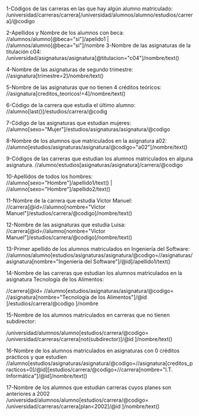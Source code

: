 1-Códigos de las carreras en las que hay algún alumno matriculado:
/universidad/carreras/carrera[/universidad/alumnos/alumno/estudios/carrera]/@codigo

2-Apellidos y Nombre de los alumnos con beca:
//alumnos/alumno[@beca="si"]/apelido1 | //alumnos/alumno[@beca="si"]/nombre
3-Nombre de las asignaturas de la titulación c04:
/universidad/asignaturas/asignatura[@titulacion="c04"]/nombre/text()

4-Nombre de las asignaturas de segundo trimestre:
//asignatura[trimestre=2]/nombre/text()

5-Nombre de las asignaturas que no tienen 4 créditos teóricos:
//asignatura[creditos_teoricos!=4]/nombre/text()

6-Código de la carrera que estudia el último alumno:
//alumno[last()]/estudios/carrera/@codig

7-Código de las asignaturas que estudian mujeres:
//alumno[sexo="Mujer"]/estudios/asignaturas/asignatura/@codigo

8-Nombre de los alumnos que matriculados en la asignatura a02:
//alumno[estudios/asignaturas/asignatura/@codigo="a02"]/nombre/text()

9-Códigos de las carreras que estudian los alumnos matriculados en alguna asignatura.
//alumno/estudios[asignaturas/asignatura]/carrera/@codigo

10-Apellidos de todos los hombres:
//alumno[sexo="Hombre"]/apellido1/text() | //alumno[sexo="Hombre"]/apellido2/text()

11-Nombre de la carrera que estudia Víctor Manuel:
//carrera[@id=//alumno[nombre="Víctor Manuel"]/estudios/carrera/@codigo]/nombre/text()

12-Nombre de las asignaturas que estudia Luisa:
//carrera[@id=//alumno[nombre="Víctor Manuel"]/estudios/carrera/@codigo]/nombre/text()

13-Primer apellido de los alumnos matriculados en Ingeniería del Software:
//alumnos/alumno[estudios/asignaturas/asignatura/@codigo=//asignaturas/asignatura[nombre="Ingeniería del Software"]/@id]/apellido1/text()

14-Nombre de las carreras que estudian los alumnos matriculados en la asignatura Tecnología
de los Alimentos:

//carrera[@id=
//alumno[estudios/asignaturas/asignatura/@codigo=
//asignatura[nombre="Tecnología de los Alimentos"]/@id
]/estudios/carrera/@codigo
]/nombre

15-Nombre de los alumnos matriculados en carreras que no tienen subdirector:

/universidad/alumnos/alumno[estudios/carrera/@codigo=
/universidad/carreras/carrera[not(subdirector)]/@id
]/nombre/text()

16-Nombre de los alumnos matriculados en asignaturas con 0 créditos prácticos y que estudien
//alumno[estudios/asignaturas/asignatura/@codigo=//asignatura[creditos_practicos=0]/@id][estudios/carrera/@codigo=//carrera[nombre="I.T. Informática"]/@id]/nombre/text()

17-Nombre de los alumnos que estudian carreras cuyos planes son anteriores a 2002
/universidad/alumnos/alumno[estudios/carrera/@codigo=
/universidad/carreras/carrera[plan<2002]/@id
]/nombre/text()